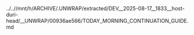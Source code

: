../..//mnt/h/ARCHIVE/.UNWRAP/extracted/DEV__2025-08-17__1833__host-duri-head/__UNWRAP/00936ae566/TODAY_MORNING_CONTINUATION_GUIDE.md
